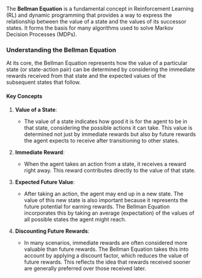 The **Bellman Equation** is a fundamental concept in Reinforcement Learning (RL) and dynamic programming that provides a way to express the relationship between the value of a state and the values of its successor states. It forms the basis for many algorithms used to solve Markov Decision Processes (MDPs).

### Understanding the Bellman Equation

At its core, the Bellman Equation represents how the value of a particular state (or state-action pair) can be determined by considering the immediate rewards received from that state and the expected values of the subsequent states that follow.

#### Key Concepts

1. **Value of a State**:
    
    - The value of a state indicates how good it is for the agent to be in that state, considering the possible actions it can take. This value is determined not just by immediate rewards but also by future rewards the agent expects to receive after transitioning to other states.
2. **Immediate Reward**:
    
    - When the agent takes an action from a state, it receives a reward right away. This reward contributes directly to the value of that state.
3. **Expected Future Value**:
    
    - After taking an action, the agent may end up in a new state. The value of this new state is also important because it represents the future potential for earning rewards. The Bellman Equation incorporates this by taking an average (expectation) of the values of all possible states the agent might reach.
4. **Discounting Future Rewards**:
    
    - In many scenarios, immediate rewards are often considered more valuable than future rewards. The Bellman Equation takes this into account by applying a discount factor, which reduces the value of future rewards. This reflects the idea that rewards received sooner are generally preferred over those received later.